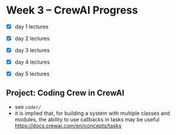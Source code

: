 # Week 3 – CrewAI Progress

- [x] day 1 lectures

- [x] day 2 lectures

- [x] day 3 lectures

- [x] day 4 lectures

- [x] day 5 lectures

## Project: Coding Crew in CrewAI
- see `coder/`
- it is implied that, for building a system with multiple classes and modules, the ability to use callbacks in tasks may be useful https://docs.crewai.com/en/concepts/tasks
